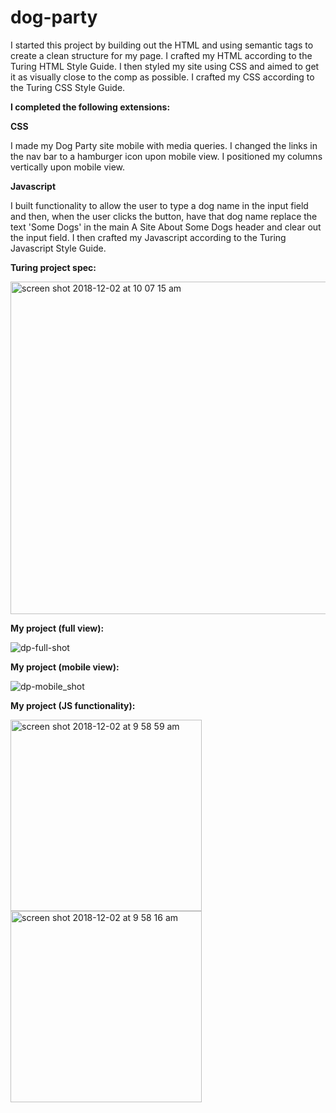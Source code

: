 # dog-party
I started this project by building out the HTML and using semantic tags to create a clean structure for my page. I crafted my HTML according to the Turing HTML Style Guide.
I then styled my site using CSS and aimed to get it as visually close to the comp as possible. I crafted my CSS according to the Turing CSS Style Guide. 

**I completed the following extensions:**

**CSS**

I made my Dog Party site mobile with media queries. I changed the links in the nav bar to a hamburger icon upon mobile view. 
I positioned my columns vertically upon mobile view.


**Javascript**

I built functionality to allow the user to type a dog name in the input field and then, when the user clicks the button, have that dog name replace the text 'Some Dogs' in the main A Site About Some Dogs header and clear out the input field. 
I then crafted my Javascript according to the Turing Javascript Style Guide.


**Turing project spec:**


<img width="532" alt="screen shot 2018-12-02 at 10 07 15 am" src="https://user-images.githubusercontent.com/40863560/49343114-26cb2000-f621-11e8-9ae2-cd080cc882b2.png">


**My project (full view):**


![dp-full-shot](https://user-images.githubusercontent.com/40863560/49343134-57ab5500-f621-11e8-99ed-40b53bf271b4.png)


**My project (mobile view):**


![dp-mobile_shot](https://user-images.githubusercontent.com/40863560/49343143-77db1400-f621-11e8-9bb9-44b8acef7492.png)


**My project (JS functionality):**


<img width="306" alt="screen shot 2018-12-02 at 9 58 59 am" src="https://user-images.githubusercontent.com/40863560/49343150-96d9a600-f621-11e8-82b3-8fa6674426de.png">


<img width="306" alt="screen shot 2018-12-02 at 9 58 16 am" src="https://user-images.githubusercontent.com/40863560/49343153-a3f69500-f621-11e8-94a3-99f97738104e.png">
